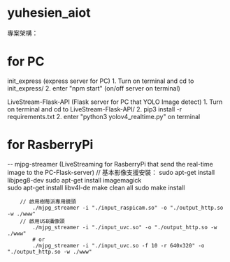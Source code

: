# yuhesien_aiot

專案架構：
# for PC
init_express (express server for PC) 
        1. Turn on terminal and cd to init_express/
        2. enter "npm start" (on/off server on terminal)
        
LiveStream-Flask-API (Flask server for PC that YOLO Image detect)
        1. Turn on terminal and cd to LiveStream-Flask-API/
        2. pip3 install -r requirements.txt
        2. enter "python3 yolov4_realtime.py" on terminal


# for RasberryPi
-- mjpg-streamer (LiveStreaming for RasberryPi that send the real-time image to the PC-Flask-server)
        // 基本影像支援安裝：
            sudo apt-get install libjpeg8-dev 
            sudo apt-get install imagemagick   
            sudo apt-get install libv4l-de
            make clean all
            sudo make install
            
        // 啟用樹莓派專用鏡頭
            ./mjpg_streamer -i "./input_raspicam.so" -o "./output_http.so -w ./www"
        // 啟用USB攝像頭
            ./mjpg_streamer -i "./input_uvc.so" -o "./output_http.so -w ./www"
            # or
            ./mjpg_streamer -i "./input_uvc.so -f 10 -r 640x320" -o "./output_http.so -w ./www"
        
